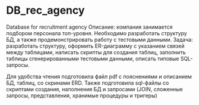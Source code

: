 # DB_rec_agency
Database for recruitment agency
Описание: компания занимается подбором персонала топ-уровня. Необходимо разработать структуру БД, а также продемонстрировать работу с тестовыми данными.
Задача: разработать структуру, оформить ER-диаграмму с указанием связей между таблицами, написать скрипты для создания таблиц, 
заполнить таблицы сгенерированными тестовыми данными, описать типовые SQL-запросы. 

Для удобства чтения подготовила файл pdf с пояснениями и описанием БД, таблиц, со скринами ERD.
Также подготовила sql-файлы со скриптами создания, наполнения БД и запросами (JOIN, сложенные запросы, представления, хранимые процедуры и тригеры)

